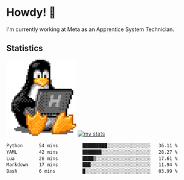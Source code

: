 # Howdy! :penguin:
I'm currently working at Meta as an Apprentice System Technician.

## Statistics

![Tux Pengiun!](tux-linux-penguin.gif)
[![my stats](https://github-readme-stats.vercel.app/api?username=benlodz&showing_icons=true&theme=tokyonight)](https://github.com/anuraghazra/github-readme-stats)

<!-- [![Top Langs](https://github-readme-stats.vercel.app/api/top-langs/?username=benlodz&layout=compact)](https://github.com/anuraghazra/github-readme-stats) ---> 

<!--START_SECTION:waka-->

```txt
Python      54 mins         █████████░░░░░░░░░░░░░░░░   36.11 %
YAML        42 mins         ███████░░░░░░░░░░░░░░░░░░   28.27 %
Lua         26 mins         ████▒░░░░░░░░░░░░░░░░░░░░   17.61 %
Markdown    17 mins         ███░░░░░░░░░░░░░░░░░░░░░░   11.94 %
Bash        6 mins          █░░░░░░░░░░░░░░░░░░░░░░░░   03.99 %
```

<!--END_SECTION:waka-->
<!--
**benlodz/benlodz** is a ✨ _special_ ✨ repository because its `README.md` (this file) appears on your GitHub profile.

Here are some ideas to get you started:

- 🔭 I’m currently working on ...
- 🌱 I’m currently learning ...
- 👯 I’m looking to collaborate on ...
- 🤔 I’m looking for help with ...
- 💬 Ask me about ...
- 📫 How to reach me: ...
- 😄 Pronouns: ...
- ⚡ Fun fact: ...
-->
